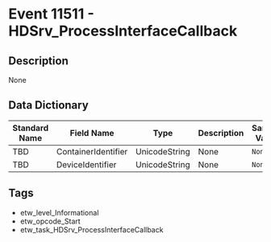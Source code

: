 # Event 11511 - HDSrv_ProcessInterfaceCallback

## Description
None

## Data Dictionary
|Standard Name|Field Name|Type|Description|Sample Value|
|---|---|---|---|---|
|TBD|ContainerIdentifier|UnicodeString|None|`None`|
|TBD|DeviceIdentifier|UnicodeString|None|`None`|

## Tags
* etw_level_Informational
* etw_opcode_Start
* etw_task_HDSrv_ProcessInterfaceCallback